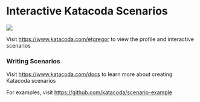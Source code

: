 # Interactive Katacoda Scenarios

[![](http://shields.katacoda.com/katacoda/etgregor/count.svg)](https://www.katacoda.com/etgregor "Get your profile on Katacoda.com")

Visit https://www.katacoda.com/etgregor to view the profile and interactive scenarios

### Writing Scenarios
Visit https://www.katacoda.com/docs to learn more about creating Katacoda scenarios

For examples, visit https://github.com/katacoda/scenario-example
